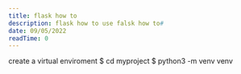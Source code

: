 ```yaml
---
title: flask how to
description: flask how to use falsk how to#
date: 09/05/2022
readTime: 0
---
```


create a virtual enviroment
$ cd myproject
$ python3 -m venv venv

